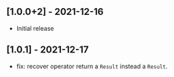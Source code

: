 ## [1.0.0+2] - 2021-12-16

* Initial release
## [1.0.1] - 2021-12-17

* fix: recover operator return a `Result` instead a `Result`.
